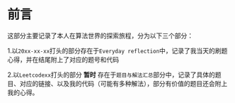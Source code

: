 # 前言
这部分主要记录了本人在算法世界的探索旅程，分为以下三个部分：

1.以`20xx-xx-xx`打头的部分存在于`Everyday reflection`中，记录了我当天的刷题心得，并在结尾附上了对应的题号和代码

2.以`Leetcodexx`打头的部分 **暂时** 存在于`题目与解法汇总`部分中，记录了具体的题目、对应的链接、以及我的代码（可能有多种解法），部分有价值的题目还会附上我的心得。

